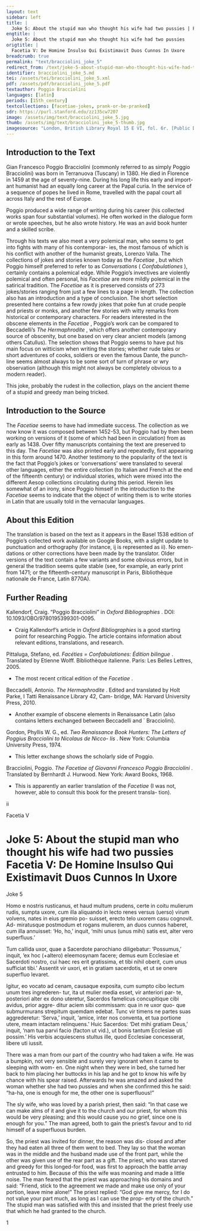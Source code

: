```yaml
---
layout: text
sidebar: left
title: |
  Joke 5: About the stupid man who thought his wife had two pussies | Facetia V: De Homine Insulso Qui Existimavit Duos Cunnos In Uxore
engtitle: |
  Joke 5: About the stupid man who thought his wife had two pussies
origtitle: |
  Facetia V: De Homine Insulso Qui Existimavit Duos Cunnos In Uxore
breadcrumb: true
permalink: "text/bracciolini_joke_5"
redirect_from: /text/joke-5-about-stupid-man-who-thought-his-wife-had-two-pussies
identifier: bracciolini_joke_5.md
tei: /assets/tei/bracciolini_joke_5.xml
pdf: /assets/pdf/bracciolini_joke_5.pdf
textauthor: Poggio Bracciolini
languages: [latin]
periods: [15th_century]
textcollections: [facetiae-jokes, prank-or-be-pranked]
sdr: https://purl.stanford.edu/zz135cw7207
image: /assets/img/text/bracciolini_joke_5.jpg
thumb: /assets/img/text/bracciolini_joke_5-thumb.jpg
imagesource: "London, British Library Royal 15 E VI, fol. 6r. [Public Domain]"
---
```

<h2>Introduction to the Text</h2>
<p>Gian Francesco Poggio Bracciolini (commonly referred to as simply Poggio Bracciolini) was born in Terranuova (Tuscany) in 1380. He died in Florence in 1459 at the age of seventy-nine. During his long life this early and import- ant humanist had an equally long career at the Papal curia. In the service of a sequence of popes he lived in Rome, travelled with the papal court all across Italy and the rest of Europe.</p>

<p>Poggio produced a wide range of writing during his career (his collected works span four substantial volumes). He often worked in the dialogue form or wrote speeches, but he also wrote history. He was an avid book hunter and a skilled scribe.</p>

<p>Through his texts we also meet a very polemical man, who seems to get into fights with many of his contemporar- ies, the most famous of which is his conflict with another of the humanist greats, Lorenzo Valla. The collections of jokes and stories known today as the <i> Facetiae</i> , but which Poggio himself preferred to refer to as <i> Conversations </i> (<i> Confabulationes</i> ), certainly contains a polemical edge. While Poggio’s invectives are violently polemical and often personal, his <i> Facetiae </i> are more mildly polemical in the satirical tradition. The <i> Facetiae </i> as it is preserved consists of 273 jokes/stories ranging from just a few lines to a page in length. The collection also has an introduction and a type of conclusion. The short selection presented here contains a few rowdy jokes that poke fun at crude people and priests or monks, and another few stories with witty remarks from historical or contemporary characters. For readers interested in the obscene elements in the <i> Facetiae</i> , Poggio’s work can be compared to Beccadelli’s <i> The Hermaphrodite</i> , which offers another contemporary source of obscenity, but one based on very clear ancient models (among others Catullus). The selection shows that Poggio seems to have put his main focus on witticism when writing the stories; whether rude tales or short adventures of cooks, soldiers or even the famous Dante, the punch- line seems almost always to be some sort of turn of phrase or wry observation (although this might not always be completely obvious to a modern reader).</p>

<p>This joke, probably the rudest in the collection, plays on the ancient theme of a stupid and greedy man being tricked.</p>

<h2>Introduction to the Source</h2>
<p>The <i> Facetiae </i> seems to have had immediate success. The collection as we now know it was composed between 1452-53, but Poggio had by then been working on versions of it (some of which had been in circulation) from as early as 1438. Over fifty manuscripts containing the text are preserved to this day. The <i> Facetiae </i> was also printed early and repeatedly, first appearing in this form around 1470. Another testimony to the popularity of the text is the fact that Poggio’s jokes or ‘conversations’ were translated to several other languages, either the entire collection (to Italian and French at the end of the fifteenth century) or individual stories, which were mixed into the different Aesop collections circulating during this period. Herein lies somewhat of an irony, since Poggio himself in the introduction to the <i> Facetiae </i> seems to indicate that the object of writing them is to write stories in Latin that are usually told in the vernacular languages.</p>

<h2>About this Edition</h2>
<p>The translation is based on the text as it appears in the Basel 1538 edition of Poggio’s collected work available on Google Books, with a slight update to punctuation and orthography (for instance, ij is represented as ii). No emen- dations or other corrections have been made by the translator. Older versions of the text contain a few variants and some obvious errors, but in general the tradition seems quite stable (see, for example, an early print from 1471; or the fifteenth-century manuscript in Paris, Bibliothèque nationale de France, Latin 8770A).</p>

<h2>Further Reading</h2>




<p>Kallendorf, Craig. “Poggio Bracciolini” in <i> Oxford Bibliographies</i> . DOI: 10.1093/OBO/9780195399301-0095.</p>
<ul>
<li>Craig Kallendorf’s article in <em>Oxford Bibliographies</em> is a good starting point for researching Poggio. The article contains information about relevant editions, translations, and research.</li>
</ul>
<p>Pittaluga, Stefano, ed. <i> Facéties = Confabulationes: Édition bilingue</i> . Translated by Etienne Wolff. Bibliothèque italienne. Paris: Les Belles Lettres, 2005.</p>
<ul>
<li>The most recent critical edition of the <em>Facetiae</em> .</li>
</ul>
<p>Beccadelli, Antonio. <i> The Hermaphrodite</i> . Edited and translated by Holt Parke, I Tatti Renaissance Library 42, Cam- bridge, MA: Harvard University Press, 2010.</p>
<ul>
<li>Another example of obscene elements in Renaissance Latin (also contains letters exchanged between Beccadelli and ` Bracciolini).</li>
</ul>
<p>Gordon, Phyllis W. G., ed. <i> Two Renaissance Book Hunters: The Letters of Poggius Bracciolini to Nicolaus de Nicco- lis</i> . New York: Columbia University Press, 1974.</p>
<ul>
<li>This letter exchange shows the scholarly side of Poggio.</li>
</ul>
<p>Bracciolini, Poggio. <i> The Facetiae of Giovanni Francesco Poggio Bracciolini</i> . Translated by Bernhardt J. Hurwood. New York: Award Books, 1968.</p>
<ul>
<li>This is apparently an earlier translation of the <em>Facetiae</em> (I was not, however, able to consult this book for the present transla- tion).</li>

</ul>
<p>ii</p>

<p>Facetia V</p>
<h1>Joke 5: About the stupid man who thought his wife had two pussies Facetia V: De Homine Insulso Qui Existimavit Duos Cunnos In Uxore</h1>

<p>Joke 5</p>

<p>Homo e nostris rusticanus, et haud multum prudens, certe in coitu mulierum rudis, sumpta uxore, cum illa aliquando in lecto renes versus (uerso) virum volvens, nates in eius gremio po- suisset, erecto telo uxorem casu cognovit. Ad- miratusque postmodum et rogans mulierem, an duos cunnos haberet, cum illa annuisset: ‘Ho, ho,’ inquit, ‘mihi unus (unus mihi) satis est, alter vero superfluus.’</p>

<p>Tum callida uxor, quae a Sacerdote parochiano diligebatur: ‘Possumus,’ inquit, ‘ex hoc (+altero) eleemosynam facere; demus eum Ecclesiae et Sacerdoti nostro, cui haec res erit gratissima, et tibi nihil oberit, cum unus sufficiat tibi.’ Assentit vir uxori, et in gratiam sacerdotis, et ut se onere superfluo levaret.</p>

<p>Igitur, eo vocato ad cenam, causaque exposita, cum sumpto cibo lectum unum tres ingrederen- tur, ita ut mulier media esset, vir anteriori par- te, posteriori alter ex dono uteretur, Sacerdos famelicus concupitique cibi avidus, prior aggre- ditur aciem sibi commissam: qua in re uxor quo- que submurmurans strepitum quemdam edebat. Tunc vir timens ne partes suas aggrederetur: ‘Serva,’ inquit, ‘amice, inter nos conventa, et tua portione utere, meam intactam relinquens.’ Huic Sacerdos: ‘Det mihi gratiam Deus,’ inquit, ‘nam tua parvi facio (facton ut vid.), ut bonis tantum Ecclesiae uti possim.’ His verbis acquiescens stultus ille, quod Ecclesiae concesserat, libere uti iussit.</p>
<p>There was a man from our part of the country who had taken a wife. He was a bumpkin, not very sensible and surely very ignorant when it came to sleeping with wom- en. One night when they were in bed, she turned her back to him placing her buttocks in his lap and he got to know his wife by chance with his spear raised. Afterwards he was amazed and asked the woman whether she had two pussies and when she confirmed this he said: “ha-ha, one is enough for me, the other one is superfluous!”</p>

<p>The sly wife, who was loved by a parish priest, then said: “In that case we can make alms of it and give it to the church and our priest, for whom this would be very pleasing; and this would cause you no grief, since one is enough for you.” The man agreed, both to gain the priest’s favour and to rid himself of a superfluous burden.</p>

<p>So, the priest was invited for dinner, the reason was dis- closed and after they had eaten all three of them went to bed. They lay so that the woman was in the middle and the husband made use of the front part, while the other was given use of the rear part as a gift. The priest, who was starved and greedy for this longed-for food, was first to approach the battle array entrusted to him. Because of this the wife was moaning and made a little noise. The man feared that the priest was approaching his domains and said: “Friend, stick to the agreement we made and make use only of your portion, leave mine alone!” The priest replied: “God give me mercy, for I do not value your part much, as long as I can use the prop- erty of the church.” The stupid man was satisfied with this and insisted that the priest freely use that which he had granted to the church.</p>

<p>1</p>
